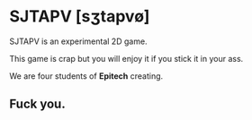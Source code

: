 SJTAPV [sʒtapvø]
=====================

SJTAPV is an experimental 2D game.

This game is crap but you will enjoy it if you stick it in your ass.

We are four students of **Epitech** creating.

Fuck you.
----------

